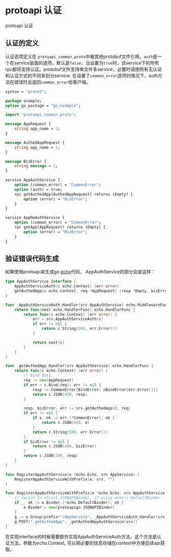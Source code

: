 # protoapi 认证

protoapi 认证

## 认证的定义

认证选项定义在 `protoapi_common.proto`中被其他protobuf文件引用。`auth`是一个在service层面的选项，默认是`false`，当设置为`true`时，该service下的所有rpc都将支持认证。protobuf文件支持单文件多service，必要时请按照有无认证和认证方式的不同来划分service. 在设置了`common_error`选项的情况下，auth方法在错误时会返回`common_error`给客户端。

```protobuf
syntax = "proto3";

package example;
option go_package = "go_example";

import "protoapi_common.proto";

message AppRequest {
	string app_name = 1;
}

message AuthedAppRequest {
	string app_name = 1;
}

message BizError {
	string message = 1;
}

service AppAuthService {
	option (common_error) = "CommonError";
	option (auth) = true;
	rpc getAuthedApp(AuthedAppRequest) returns (Empty) {
		option (error) = "BizError";
	}
}

service AppNoAuthService {
	option (common_error) = "CommonError";
	rpc getApp(AppRequest) returns (Empty) {
		option (error) = "BizError";
	}
}
```


## 验证错误代码生成

如果使用protoapi来生成go [echo](https://github.com/labstack/echo)代码， AppAuthService的部分会是这样：

```go
type AppAuthService interface {
	AppAuthServiceAuth(c echo.Context) (err error)
	getAuthedApp(c echo.Context, req *AppRequest) (resp *Empty, bizError *BizError, err error)
}

func _AppAuthServiceAuth_Handler(srv AppAuthService) echo.MiddlewareFunc {
	return func(next echo.HandlerFunc) echo.HandlerFunc {
		return func(c echo.Context) (err error) {
			err = srv.AppAuthServiceAuth(c)
			if err != nil {
				return c.String(500, err.Error())
			}

			return next(c)
		}
	}
}

func _getAuthedApp_Handler(srv AppAuthService) echo.HandlerFunc {
	return func(c echo.Context) (err error) {
		// bind data
		req := new(AppRequest)
		if err = c.Bind(req); err != nil {
			resp := CommonError{BindError: &BindError{err.Error()}}
			return c.JSON(420, resp)
		}

		resp, bizError, err := srv.getAuthedApp(c, req)
		if err != nil {
			if e, ok := err.(*CommonError); ok {
				return c.JSON(420, e)
			}
			return c.String(500, err.Error())
		}
		if bizError != nil {
			return c.JSON(400, bizError)
		}
		return c.JSON(200, resp)
	}
}

func RegisterAppAuthService(e *echo.Echo, srv AppService) {
	RegisterAppAuthServiceWithPrefix(e, srv, "")
}

func RegisterAppAuthServiceWithPrefix(e *echo.Echo, srv AppAuthService, prefix string) {
	// switch to strict JSONAPIBinder, if using echo's DefaultBinder
	if _, ok := e.Binder.(*echo.DefaultBinder); ok {
		e.Binder = new(protoapigo.JSONAPIBinder)
	}
	g := e.Group(prefix+"/AppService", _AppAuthServiceAuth_Handler(srv))
	g.POST(".getAuthedApp", _getAuthedAppAuthService(srv))
}
```

在实现interface的时候需要额外实现AppAuthServiceAuth方法，这个方法是认证方法，参数为echo.Context, 可以把必要的信息存储在context中方便后续api获取。
